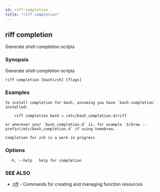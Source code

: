 ```yaml
---
id: riff-completion
title: "riff completion"
---
```

## riff completion

Generate shell completion scripts

### Synopsis

Generate shell completion scripts

```
riff completion [bash|zsh] [flags]
```

### Examples

```
To install completion for bash, assuming you have `bash-completion` installed:

    riff completion bash > /etc/bash_completion.d/riff

or wherever your `bash_completion.d` is, for example `$(brew --prefix)/etc/bash_completion.d` if using homebrew.

Completion for zsh is a work in progress
```

### Options

```
  -h, --help   help for completion
```

### SEE ALSO

* [riff](riff.md)	 - Commands for creating and managing function resources

